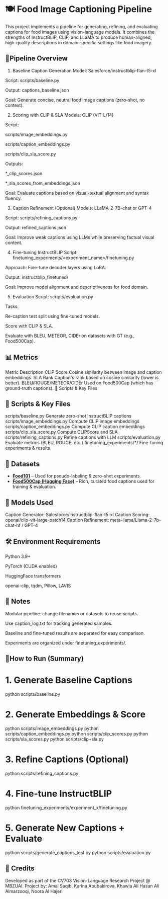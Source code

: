 # 🍽️ Food Image Captioning Pipeline
This project implements a pipeline for generating, refining, and evaluating captions for food images using vision-language models. It combines the strengths of InstructBLIP, CLIP, and LLaMA to produce human-aligned, high-quality descriptions in domain-specific settings like food imagery.

## 🚀Pipeline Overview
1. Baseline Caption Generation
Model: Salesforce/instructblip-flan-t5-xl

Script: scripts/baseline.py

Output: captions_baseline.json

Goal: Generate concise, neutral food image captions (zero-shot, no context).

2. Scoring with CLIP & SLA
Models: CLIP (ViT-L/14)

Script:

scripts/image_embeddings.py

scripts/caption_embeddings.py

scripts/clip_sla_score.py

Outputs:

*_clip_scores.json

*_sla_scores_from_embeddings.json

Goal: Evaluate captions based on visual-textual alignment and syntax fluency.

3. Caption Refinement (Optional)
Models: LLaMA-2-7B-chat or GPT-4

Script: scripts/refining_captions.py

Output: refined_captions.json

Goal: Improve weak captions using LLMs while preserving factual visual content.

4. Fine-tuning InstructBLIP
Script: finetuning_experiments/<experiment_name>/finetuning.py

Approach: Fine-tune decoder layers using LoRA.

Output: instructblip_finetuned/

Goal: Improve model alignment and descriptiveness for food domain.

5. Evaluation
Script: scripts/evaluation.py

Tasks:

Re-caption test split using fine-tuned models.

Score with CLIP & SLA.

Evaluate with BLEU, METEOR, CIDEr on datasets with GT (e.g., Food500Cap).

## 📊 Metrics

Metric	Description
CLIP Score	Cosine similarity between image and caption embeddings.
SLA Rank	Caption's rank based on cosine similarity (lower is better).
BLEU/ROUGE/METEOR/CIDEr	Used on Food500Cap (which has ground-truth captions).
📁 Scripts & Key Files

## 📁 Scripts & Key Files
scripts/baseline.py	Generate zero-shot InstructBLIP captions
scripts/image_embeddings.py	Compute CLIP image embeddings
scripts/caption_embeddings.py	Compute CLIP caption embeddings
scripts/clip_sla_score.py	Compute CLIPScore and SLA
scripts/refining_captions.py	Refine captions with LLM
scripts/evaluation.py	Evaluate metrics (BLEU, ROUGE, etc.)
finetuning_experiments/*/	Fine-tuning experiments & results

## 📂 Datasets

- **[Food101](https://www.kaggle.com/datasets/dansbecker/food-101)** – Used for pseudo-labeling & zero-shot experiments.
- **[Food500Cap (Hugging Face)](https://huggingface.co/datasets/advancedcv/Food500Cap/viewer/default/train)** – Rich, curated food captions used for training & evaluation.

## 🧠 Models Used
Caption Generator: Salesforce/instructblip-flan-t5-xl
Caption Scoring:	openai/clip-vit-large-patch14
Caption Refinement:	meta-llama/Llama-2-7b-chat-hf / GPT-4

## 🛠️ Environment Requirements
Python 3.9+

PyTorch (CUDA enabled)

HuggingFace transformers

openai-clip, tqdm, Pillow, LAVIS

## 📌 Notes
Modular pipeline: change filenames or datasets to reuse scripts.

Use caption_log.txt for tracking generated samples.

Baseline and fine-tuned results are separated for easy comparison.

Experiments are organized under finetuning_experiments/.

## 📍How to Run (Summary)

# 1. Generate Baseline Captions
python scripts/baseline.py

# 2. Generate Embeddings & Score
python scripts/image_embeddings.py
python scripts/caption_embeddings.py
python scripts/clip_scores.py
python scripts/sla_scores.py
python scripts/clip+sla.py

# 3. Refine Captions (Optional)
python scripts/refining_captions.py

# 4. Fine-tune InstructBLIP
python finetuning_experiments/experiment_x/finetuning.py

# 5. Generate New Captions + Evaluate
python scripts/generate_captions_test.py
python scripts/evaluation.py

## 🤝 Credits
Developed as part of the CV703 Vision-Language Research Project @ MBZUAI.
Project by: Amal Saqib, Karina Abubakirova, Khawla Ali Hasan Ali Almarzooqi, Noora Al Hajeri
